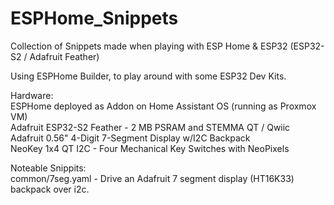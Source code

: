 # ESPHome_Snippets
Collection of Snippets made when playing with ESP Home &amp; ESP32 (ESP32-S2 / Adafruit Feather)

Using ESPHome Builder, to play around with some ESP32 Dev Kits.

Hardware:  
ESPHome deployed as Addon on Home Assistant OS (running as Proxmox VM)  
Adafruit ESP32-S2 Feather - 2 MB PSRAM and STEMMA QT / Qwiic  
Adafruit 0.56" 4-Digit 7-Segment Display w/I2C Backpack  
NeoKey 1x4 QT I2C - Four Mechanical Key Switches with NeoPixels  

Noteable Snippits:  
common/7seg.yaml - Drive an Adafruit 7 segment display (HT16K33) backpack over i2c.  